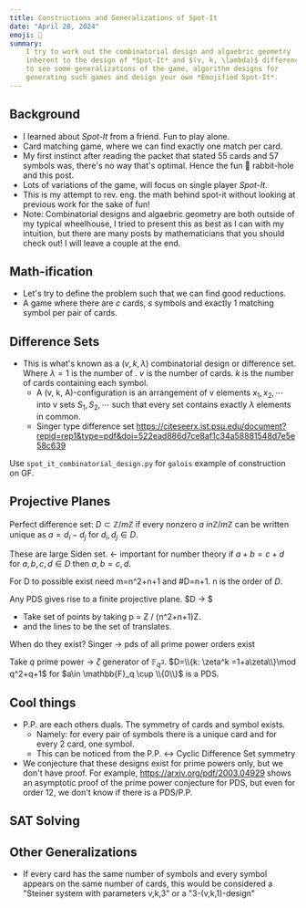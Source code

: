 ```yaml
---
title: Constructions and Generalizations of Spot-It
date: "April 28, 2024"
emoji: 👀
summary:
    I try to work out the combinatorial design and algaebric geometry
    inherent to the design of *Spot-It* and $(v, k, \lambda)$ difference sets. Read more
    to see some generalizations of the game, algorithm designs for 
    generating such games and design your own *Emojified Spot-It*.
---
```


## Background

- I learned about *Spot-It* from a friend. Fun to play alone.
- Card matching game, where we can find exactly one match per card.
- My first instinct after reading the packet that stated 55 cards and 57 symbols was, there's no way that's optimal. Hence the fun 🐰 rabbit-hole and this post.
- Lots of variations of the game, will focus on single player *Spot-It*.
- This is my attempt to rev. eng. the math behind spot-it without looking at previous work for the sake of fun!
- Note: Combinatorial designs and algaebric geometry are both outside of my typical wheelhouse, I tried to present this as best as I can with my intuition, but there are many posts by mathematicians that you should check out! I will leave a couple at the end.

## Math-ification

- Let's try to define the problem such that we can find good reductions.
- A game where there are $c$ cards, $s$ symbols and exactly 1 matching symbol per pair of cards.



## Difference Sets

- This is what's known as a $(v, k, \lambda)$ combinatorial design or difference set. Where $\lambda=1$ is the number of . $v$ is the number of cards. $k$ is the number of cards containing each symbol.
  - A (v, k, A)-configuration is an arrangement of v elements $x_1, x_2, \cdots$ 
into v sets $S_1, S_2, \cdots$ such that every set contains exactly $\lambda$ elements in common.
  - Singer type difference set https://citeseerx.ist.psu.edu/document?repid=rep1&type=pdf&doi=522ead886d7ce8af1c34a58881548d7e5e58c639


Use `spot_it_combinatorial_design.py` for `galois` example of construction on GF.



## Projective Planes








Perfect difference set: $D\subset \mathbb{Z}/m\mathbb{Z}$ if every nonzero $a \ in \mathbb{Z}/m\mathbb{Z}$ can be written unique as $a = d_i - d_j$ for $d_i, d_j \in D$.

These are large Siden set. <- important for number theory
  if $a+b = c+d$ for $a, b, c, d \in D$ then ${a, b} = {c, d}$.

For D to possible exist need m=n^2+n+1 and #D=n+1. n is the order of $D$.

Any PDS gives rise to a finite projective plane. $D -> $
- Take set of points by taking p = Z / (n^2+n+1)Z. 
- and the lines to be the set of translates.

When do they exist?
Singer -> pds of all prime power orders exist

Take $q$ prime power -> $\zeta$ generator of $\mathbb{F}_{q^3}$. $D=\\{k: \zeta^k =1+a\zeta\\}\mod q^2+q+1$ for $a\in \mathbb{F}_q \cup \\{0\\}$ is a PDS.

## Cool things

- P.P. are each others duals. The symmetry of cards and symbol exists. 
  - Namely: for every pair of symbols there is a unique card and for every 2 card, one symbol.
  - This can be noticed from the P.P. <-> Cyclic Difference Set symmetry
- We conjecture that these designs exist for prime powers only, but we don't have proof. For example, https://arxiv.org/pdf/2003.04929 shows an asymptotic proof of the prime power conjecture for PDS, but even for order 12, we don't know if there is a PDS/P.P.

## SAT Solving

## Other Generalizations

- If every card has the same number of symbols and every symbol appears on the same number of cards, this would be considered a "Steiner system with parameters v,k,3" or a "3-(v,k,1)-design"

